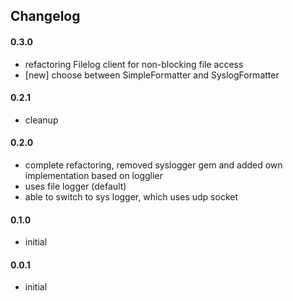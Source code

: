 ## Changelog

#### 0.3.0
- refactoring Filelog client for non-blocking file access
- [new] choose between SimpleFormatter and SyslogFormatter

#### 0.2.1
- cleanup

#### 0.2.0
- complete refactoring, removed syslogger gem and added own implementation based
  on logglier
- uses file logger (default)
- able to switch to sys logger, which uses udp socket

#### 0.1.0
- initial

#### 0.0.1
- initial
